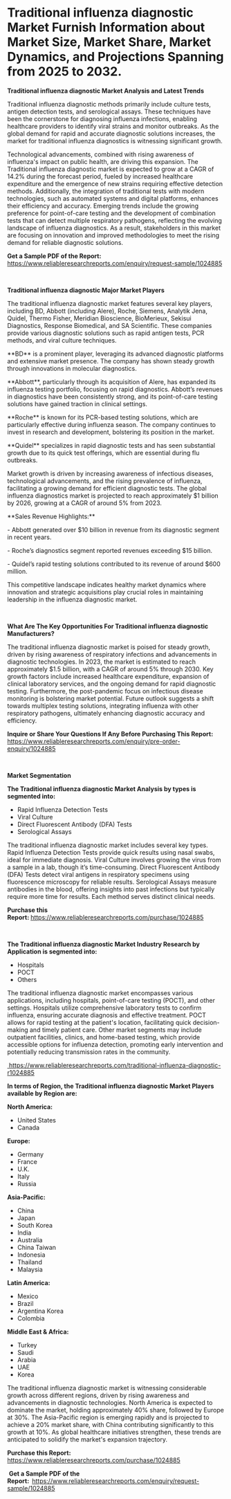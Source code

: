<p><h1>Traditional influenza diagnostic Market Furnish Information about Market Size, Market Share, Market Dynamics, and Projections Spanning from 2025 to 2032.</h1></p><p><strong>Traditional influenza diagnostic Market Analysis and Latest Trends</strong></p>
<p><p>Traditional influenza diagnostic methods primarily include culture tests, antigen detection tests, and serological assays. These techniques have been the cornerstone for diagnosing influenza infections, enabling healthcare providers to identify viral strains and monitor outbreaks. As the global demand for rapid and accurate diagnostic solutions increases, the market for traditional influenza diagnostics is witnessing significant growth. </p><p>Technological advancements, combined with rising awareness of influenza's impact on public health, are driving this expansion. The Traditional influenza diagnostic market is expected to grow at a CAGR of 14.2% during the forecast period, fueled by increased healthcare expenditure and the emergence of new strains requiring effective detection methods. Additionally, the integration of traditional tests with modern technologies, such as automated systems and digital platforms, enhances their efficiency and accuracy. Emerging trends include the growing preference for point-of-care testing and the development of combination tests that can detect multiple respiratory pathogens, reflecting the evolving landscape of influenza diagnostics. As a result, stakeholders in this market are focusing on innovation and improved methodologies to meet the rising demand for reliable diagnostic solutions.</p></p>
<p><strong>Get a Sample PDF of the Report:&nbsp;</strong> <a href="https://www.reliableresearchreports.com/enquiry/request-sample/1024885?utm_campaign=3194&utm_medium=2&utm_source=Github&utm_content=ia&utm_term=18042025&utm_id=traditional-influenza-diagnostic">https://www.reliableresearchreports.com/enquiry/request-sample/1024885</a></p>
<p>&nbsp;</p>
<p><strong>Traditional influenza diagnostic Major Market Players</strong></p>
<p><p>The traditional influenza diagnostic market features several key players, including BD, Abbott (including Alere), Roche, Siemens, Analytik Jena, Quidel, Thermo Fisher, Meridian Bioscience, BioMerieux, Sekisui Diagnostics, Response Biomedical, and SA Scientific. These companies provide various diagnostic solutions such as rapid antigen tests, PCR methods, and viral culture techniques.</p><p>**BD** is a prominent player, leveraging its advanced diagnostic platforms and extensive market presence. The company has shown steady growth through innovations in molecular diagnostics. </p><p>**Abbott**, particularly through its acquisition of Alere, has expanded its influenza testing portfolio, focusing on rapid diagnostics. Abbott’s revenues in diagnostics have been consistently strong, and its point-of-care testing solutions have gained traction in clinical settings.</p><p>**Roche** is known for its PCR-based testing solutions, which are particularly effective during influenza season. The company continues to invest in research and development, bolstering its position in the market.</p><p>**Quidel** specializes in rapid diagnostic tests and has seen substantial growth due to its quick test offerings, which are essential during flu outbreaks.</p><p>Market growth is driven by increasing awareness of infectious diseases, technological advancements, and the rising prevalence of influenza, facilitating a growing demand for efficient diagnostic tests. The global influenza diagnostics market is projected to reach approximately $1 billion by 2026, growing at a CAGR of around 5% from 2023.</p><p>**Sales Revenue Highlights:**</p><p>- Abbott generated over $10 billion in revenue from its diagnostic segment in recent years.</p><p>- Roche’s diagnostics segment reported revenues exceeding $15 billion.</p><p>- Quidel’s rapid testing solutions contributed to its revenue of around $600 million.</p><p>This competitive landscape indicates healthy market dynamics where innovation and strategic acquisitions play crucial roles in maintaining leadership in the influenza diagnostic market.</p></p>
<p>&nbsp;</p>
<p><strong>What Are The Key Opportunities For Traditional influenza diagnostic Manufacturers?</strong></p>
<p><p>The traditional influenza diagnostic market is poised for steady growth, driven by rising awareness of respiratory infections and advancements in diagnostic technologies. In 2023, the market is estimated to reach approximately $1.5 billion, with a CAGR of around 5% through 2030. Key growth factors include increased healthcare expenditure, expansion of clinical laboratory services, and the ongoing demand for rapid diagnostic testing. Furthermore, the post-pandemic focus on infectious disease monitoring is bolstering market potential. Future outlook suggests a shift towards multiplex testing solutions, integrating influenza with other respiratory pathogens, ultimately enhancing diagnostic accuracy and efficiency.</p></p>
<p><strong>Inquire or Share Your Questions If Any Before Purchasing This Report:</strong> <a href="https://www.reliableresearchreports.com/enquiry/pre-order-enquiry/1024885?utm_campaign=3194&utm_medium=2&utm_source=Github&utm_content=ia&utm_term=18042025&utm_id=traditional-influenza-diagnostic">https://www.reliableresearchreports.com/enquiry/pre-order-enquiry/1024885</a></p>
<p>&nbsp;</p>
<p><strong>Market Segmentation</strong></p>
<p><strong>The Traditional influenza diagnostic Market Analysis by types is segmented into:</strong></p>
<p><ul><li>Rapid Influenza Detection Tests</li><li>Viral Culture</li><li>Direct Fluorescent Antibody (DFA) Tests</li><li>Serological Assays</li></ul></p>
<p><p>The traditional influenza diagnostic market includes several key types. Rapid Influenza Detection Tests provide quick results using nasal swabs, ideal for immediate diagnosis. Viral Culture involves growing the virus from a sample in a lab, though it’s time-consuming. Direct Fluorescent Antibody (DFA) Tests detect viral antigens in respiratory specimens using fluorescence microscopy for reliable results. Serological Assays measure antibodies in the blood, offering insights into past infections but typically require more time for results. Each method serves distinct clinical needs.</p></p>
<p><strong>Purchase this Report:&nbsp;</strong><a href="https://www.reliableresearchreports.com/purchase/1024885?utm_campaign=3194&utm_medium=2&utm_source=Github&utm_content=ia&utm_term=18042025&utm_id=traditional-influenza-diagnostic">https://www.reliableresearchreports.com/purchase/1024885</a></p>
<p>&nbsp;</p>
<p><strong>The Traditional influenza diagnostic Market Industry Research by Application is segmented into:</strong></p>
<p><ul><li>Hospitals</li><li>POCT</li><li>Others</li></ul></p>
<p><p>The traditional influenza diagnostic market encompasses various applications, including hospitals, point-of-care testing (POCT), and other settings. Hospitals utilize comprehensive laboratory tests to confirm influenza, ensuring accurate diagnosis and effective treatment. POCT allows for rapid testing at the patient's location, facilitating quick decision-making and timely patient care. Other market segments may include outpatient facilities, clinics, and home-based testing, which provide accessible options for influenza detection, promoting early intervention and potentially reducing transmission rates in the community.</p></p>
<p><a href="https://www.reliableresearchreports.com/traditional-influenza-diagnostic-r1024885?utm_campaign=3194&utm_medium=2&utm_source=Github&utm_content=ia&utm_term=18042025&utm_id=traditional-influenza-diagnostic">&nbsp;https://www.reliableresearchreports.com/traditional-influenza-diagnostic-r1024885</a></p>
<p><strong>In terms of Region, the Traditional influenza diagnostic Market Players available by Region are:</strong></p>
<p>
    <p> <strong> North America: </strong>
        <ul>
            <li>United States</li>
            <li>Canada</li>
        </ul>
        </p> 
    <p> <strong> Europe: </strong>
        <ul>
            <li>Germany</li>
            <li>France</li>
            <li>U.K.</li>
            <li>Italy</li>
            <li>Russia</li>
        </ul>
        </p> 
    <p> <strong> Asia-Pacific: </strong>
        <ul>
            <li>China</li>
            <li>Japan</li>
            <li>South Korea</li>
            <li>India</li>
            <li>Australia</li>
            <li>China Taiwan</li>
            <li>Indonesia</li>
            <li>Thailand</li>
            <li>Malaysia</li>
        </ul>
        </p> 
    <p> <strong> Latin America: </strong>
        <ul>
            <li>Mexico</li>
            <li>Brazil</li>
            <li>Argentina Korea</li>
            <li>Colombia</li>
        </ul>
        </p> 
    <p> <strong> Middle East & Africa: </strong>
        <ul>
            <li>Turkey</li>
            <li>Saudi</li>
            <li>Arabia</li>
            <li>UAE</li>
            <li>Korea</li>
        </ul>
    </p>
    </p>
<p><p>The traditional influenza diagnostic market is witnessing considerable growth across different regions, driven by rising awareness and advancements in diagnostic technologies. North America is expected to dominate the market, holding approximately 40% share, followed by Europe at 30%. The Asia-Pacific region is emerging rapidly and is projected to achieve a 20% market share, with China contributing significantly to this growth at 10%. As global healthcare initiatives strengthen, these trends are anticipated to solidify the market's expansion trajectory.</p></p>
<p><strong>Purchase this Report: </strong><a href="https://www.reliableresearchreports.com/purchase/1024885?utm_campaign=3194&utm_medium=2&utm_source=Github&utm_content=ia&utm_term=18042025&utm_id=traditional-influenza-diagnostic">https://www.reliableresearchreports.com/purchase/1024885</a></p>
<p>&nbsp;<strong>Get a Sample PDF of the Report:&nbsp;&nbsp;</strong><a href="https://www.reliableresearchreports.com/enquiry/request-sample/1024885?utm_campaign=3194&utm_medium=2&utm_source=Github&utm_content=ia&utm_term=18042025&utm_id=traditional-influenza-diagnostic">https://www.reliableresearchreports.com/enquiry/request-sample/1024885</a></p>
<p><strong></strong></p>
<p><p></p><p></p><p></p></p>